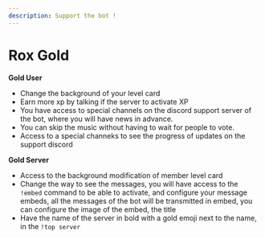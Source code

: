 ```yaml
---
description: Support the bot !
---
```


# Rox Gold

**Gold User**

* Change the background of your level card
* Earn more xp by talking if the server to activate XP
* You have access to special channels on the discord support server of the bot, where you will have news in advance.
* You can skip the music without having to wait for people to vote.
* Access to a special channeks to see the progress of updates on the support discord

**Gold Server**

* Access to the background modification of member level card
* Change the way to see the messages, you will have access to the `!embed` command to be able to activate, and configure your message embeds, all the messages of the bot will be transmitted in embed, you can configure the image of the embed, the title
* Have the name of the server in bold with a gold emoji next to the name, in the `!top server`


